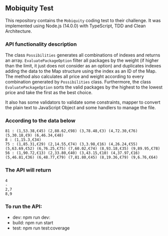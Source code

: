 ## Mobiquity Test

This repository contains the `Mobiquity` coding test to their challenge. 
It was implemented using Node.js (14.0.0) with TypeScript, TDD and Clean Architecture.

###  API functionality description

The class `Possibilities` generates all combinations of indexes and returns an array. `EvaluatePackageOption` filter all packages by the weight (if higher than the limit, it just does not consider as an option) and duplicates indexes adding the data to the Map structure using the index as an ID of the Map. The method also calculates all price and weight according to every combination generated by `Possibilities` class. Furthermore, the class `EvaluatePackageOption` sorts the valid packages by the highest to the lowest price and take the first as the best choice.

It also has some validators to validate some constraints, mapper to convert the plain text to JavaScript Object and some handlers to manage the file.

### According to the data below

```
81 : (1,53.38,€45) (2,88.62,€98) (3,78.48,€3) (4,72.30,€76) (5,30.18,€9) (6,46.34,€48)
8 : (1,15.3,€34)
75 : (1,85.31,€29) (2,14.55,€74) (3,3.98,€16) (4,26.24,€55) (5,63.69,€52) (6,76.25,€75) (7,60.02,€74) (8,93.18,€35) (9,89.95,€78)
56 : (1,90.72,€13) (2,33.80,€40) (3,43.15,€10) (4,37.97,€16) (5,46.81,€36) (6,48.77,€79) (7,81.80,€45) (8,19.36,€79) (9,6.76,€64)
```

### The API will return 

```
4
-
2,7
8,9
```

### To run the API:

- dev: npm run dev:
- build: npm run start
- test: npm run test:coverage

